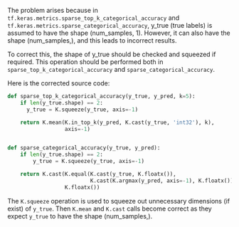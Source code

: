 The problem arises because in `tf.keras.metrics.sparse_top_k_categorical_accuracy` and `tf.keras.metrics.sparse_categorical_accuracy`, y_true (true labels) is assumed to have the shape (num_samples, 1). However, it can also have the shape (num_samples,), and this leads to incorrect results. 

To correct this, the shape of y_true should be checked and squeezed if required. This operation should be performed both in `sparse_top_k_categorical_accuracy` and `sparse_categorical_accuracy`.

Here is the corrected source code:

```python
def sparse_top_k_categorical_accuracy(y_true, y_pred, k=5):
    if len(y_true.shape) == 2:
      y_true = K.squeeze(y_true, axis=-1)

    return K.mean(K.in_top_k(y_pred, K.cast(y_true, 'int32'), k),
                  axis=-1)


def sparse_categorical_accuracy(y_true, y_pred):
    if len(y_true.shape) == 2:
        y_true = K.squeeze(y_true, axis=-1)

    return K.cast(K.equal(K.cast(y_true, K.floatx()),
                          K.cast(K.argmax(y_pred, axis=-1), K.floatx())),
                  K.floatx())
```

The `K.squeeze` operation is used to squeeze out unnecessary dimensions (if exist) of `y_true`. Then `K.mean` and `K.cast` calls become correct as they expect `y_true` to have the shape (num_samples,).